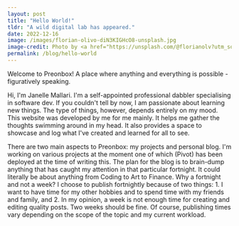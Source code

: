 ```yaml
---
layout: post
title: "Hello World!"
tldr: "A wild digital lab has appeared."
date: 2022-12-16
image: /images/florian-olivo-diN3KIGHcO8-unsplash.jpg
image-credit: Photo by <a href="https://unsplash.com/@florianolv?utm_source=unsplash&utm_medium=referral&utm_content=creditCopyText">Florian Olivo</a> on <a href="https://unsplash.com/s/photos/laboratory?utm_source=unsplash&utm_medium=referral&utm_content=creditCopyText">Unsplash</a>
permalink: /blog/hello-world
---
```


Welcome to Preonbox! A place where anything and everything is possible - figuratively speaking. 

Hi, I'm Janelle Mallari. I'm a self-appointed professional dabbler specialising in software dev. If you couldn't tell by now, I am passionate about learning new things. The type of things, however, depends entirely on my mood. This website was developed by me for me mainly. It helps me gather the thoughts swimming around in my head. It also provides a space to showcase and log what I've created and learned for all to see.

There are two main aspects to Preonbox: my projects and personal blog. I'm working on various projects at the moment one of which (Pivot) has been deployed at the time of writing this. The plan for the blog is to brain-dump anything that has caught my attention in that particular fortnight. It could literally be about anything from Coding to Art to Finance. Why a fortnight and not a week? I choose to publish fortnightly because of two things: 1. I want to have time for my other hobbies and to spend time with my friends and family, and 2. In my opinion, a week is not enough time for creating and editing quality posts. Two weeks should be fine. Of course, publishing times vary depending on the scope of the topic and my current workload.